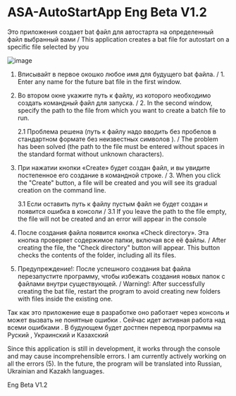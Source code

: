 # ASA-AutoStartApp Eng Beta V1.2
Это приложения создает bat файл для автостарта на определенный файл выбранный вами / This application creates a bat file for autostart on a specific file selected by you

![image](https://github.com/user-attachments/assets/db8fd6a9-d3d4-4279-9d33-5b92fa0d8218)


1. Вписывайт в первое окошко любое имя для будущего bat файла. /  1. Enter any name for the future bat file in the first window.

2. Во втором окне укажите путь к файлу, из которого необходимо создать командный файл для запуска. / 2. In the second window, specify the path to the file from which you want to create a batch file to run.

    2.1 Проблема решена (путь к файлу надо вводить без пробелов в стандартном формате без неизвестных 
    символов ).  /  The problem has been solved (the path to the file must be entered without spaces in 
    the standard format without unknown characters).

3. При нажатии кнопки «Create» будет создан файл, и вы увидите постепенное его создание в командной строке. / 3. When you click the "Create" button, a file will be created and you will see its gradual creation on the command line.

   3.1 Если оставить путь к файлу пустым файл не будет создан и появится ошибка в консоли / 3.1 If you leave the path to the file empty, the file will not be created and an error will appear in the console

4. После создания файла появится кнопка «Check directory». Эта кнопка проверяет содержимое папки, включая все её файлы. / After creating the file, the "Check directory" button will appear. This button checks the contents of the folder, including all its files.

5. Предупреждение!: После успешного создания bat файла перезапустите программу, чтобы избежать создания новых папок с файлами внутри существующей. / Warning!: After successfully creating the bat file, restart the program to avoid creating new folders with files inside the existing one.


Так как это приложение еще в разработке оно работает через консоль и может вызвать не понятные ошибки .
Сейчас идет активная работа над всеми ошибками .
В будующем будет достпен перевод программы на Руский , Украинский и Казахский 

Since this application is still in development, it works through the console and may cause incomprehensible errors.
I am currently actively working on all the errors (5).
In the future, the program will be translated into Russian, Ukrainian and Kazakh languages.


Eng Beta V1.2
